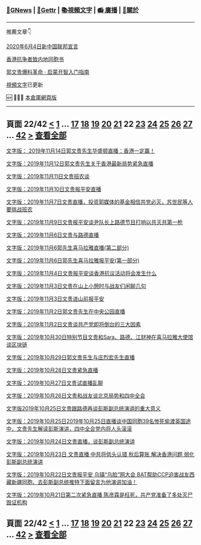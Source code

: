 ﻿###  [:newspaper:GNews](/README.md) | [:statue_of_liberty:Gettr](/content/gettr/README.md) | [:books:視頻文字](/content/README.md) | [:radio: 廣播](/content/docs/g-radio/README.md) | [:pray:關於](https://github.com/ourhimalayas/home/tree/main/about)
---

推薦文章:point_down:

[2020年6月4日新中国联邦宣言](/content/docs/declaration-of-the-New-Federal-State-of-China/README.md)

[香港抗争者致内地同胞书](/master/2019/08/a_letter_from_the_hong_kong_people.md)

[郭文贵爆料革命 · 启蒙开智入门指南](https://github.com/Pangu2020together/guo-whistleblowing-revolution)

[視頻文字](/content/README.md)已更新

:new: :tada::tada::tada: [本倉庫網頁版](https://ourhimalayas.github.io/)

---
## 頁面 22/42 [**<**](/content/transcript/README-21.md) [1](/content/transcript/README.md) ... [17](/content/transcript/README-17.md) [18](/content/transcript/README-18.md) [19](/content/transcript/README-19.md) [20](/content/transcript/README-20.md) [21](/content/transcript/README-21.md) **22** [23](/content/transcript/README-23.md) [24](/content/transcript/README-24.md) [25](/content/transcript/README-25.md) [26](/content/transcript/README-26.md) [27](/content/transcript/README-27.md) ... [42](/content/transcript/README-42.md) [**>**](/content/transcript/README-23.md) [查看全部](/content/transcript/README-all.md)

[文字版： 2019年11月14日郭文贵先生华盛顿直播：香港一定赢！](/content/transcript/2019/11/20191115-1929062712375432404.md)

[文字版：2019年11月12日郭文贵先生关于香港最新局势紧急直播](/content/transcript/2019/11/20191113-7768308991130879569.md)

[文字版：2019年11月11日文贵班农谈](/content/transcript/2019/11/20191113-3588929521846219666.md)

[文字版：2019年11月10日文贵报平安直播](/content/transcript/2019/11/20191112-8738069601493230135.md)

[文字版：2019年11月7日文贵直播，投资郭媒体的基金相信共党必灭，苏世民等人要挑战班农](/content/transcript/2019/11/20191111-8774490754599223874.md)

[文字版：2019年11月9日文贵报平安谈尹队长上路德节目打响以共灭共第一枪](/content/transcript/2019/11/20191110-4503525737047042543.md)

[文字版：2019年11月6日文贵与路德直播](/content/transcript/2019/11/20191108-3252264516615100238.md)

[文字版：2019年11月6郭先生喜马拉雅直播(第二部分)](/content/transcript/2019/11/20191108-5173281267885078042.md)

[文字版：2019年11月6日郭先生喜马拉雅报平安(第一部分)](/content/transcript/2019/11/20191107-407016786599015158.md)

[文字版：2019年11月4日文贵报平安谈香港抗议活动将会发生什么](/content/transcript/2019/11/20191106-1023423131938564457.md)

[文字版：2019年11月3日文贵在山上小憩时与战友们闲聊几句](/content/transcript/2019/11/20191105-5144727764458030814.md)

[文字版：2019年11月3日文贵进山前报平安](/content/transcript/2019/11/20191104-2786002853804232017.md)

[文字版：2019年11月2日郭文贵先生在中央公园直播](/content/transcript/2019/11/20191104-8519209542622441736.md)

[文字版：2019年11月2日文贵谈共产党即将倒台的三大因素](/content/transcript/2019/11/20191104-6514911663487933356.md)

[文字版：2019年10月30日特别节目文贵和Sara、路德、江财神在喜马拉雅大使馆谈区块链](/content/transcript/2019/11/20191104-6223234375354578515.md)

[文字版：2019年10月29日郭文贵先生与庄烈宏先生直播](/content/transcript/2019/11/20191104-6256642616766807144.md)

[文字版：2019年10月28日文贵紧急直播](/content/transcript/2019/11/20191104-5535756797858660589.md)

[文字版：2019年10月27日文贵试直播乱聊](/content/transcript/2019/11/20191104-2431489573018737402.md)

[文字版：2019年10月26日文贵和战友谈北京局势和四中全会](/content/transcript/2019/11/20191104-7849947075695036861.md)

[文字版2019年10月25日文贵跟路德再谈彭斯副总统演讲的重大意义](/content/transcript/2019/10/20191028-4834533128406187922.md)

[文字版：2019年10月25日2019年10月25日直播谈中国同胞39名惨死偷渡英国途中，文贵先生解读彭斯演讲，四中全会党内将人头滚滚](/content/transcript/2019/10/20191028-9024076555776316516.md)

[文字版：2019年10月24日文贵直播，谈彭斯副总统演讲](/content/transcript/2019/10/20191025-642685838159792507.md)

[文字版：2019年10月23日 文贵直播 中共将低头认错 秋后算账 解决香港问题 弱化彭斯副总统演讲](/content/transcript/2019/10/20191024-2483219428770784114.md)

[文字版：2019年10月22日文贵报平安 乌镇“乌脸”网大会 BAT帮助CCP迫害战友西藏新疆同胞、去彭斯副总统推特下面留言为他演讲加油！](/content/transcript/2019/10/20191024-6179823633507138709.md)

[文字版：2019年10月21日第二次紧急直播 陈彦霖是枉死，共产党准备了多处灭尸毁证机构](/content/transcript/2019/10/20191022-2968214834265730245.md)


## 頁面 22/42 [**<**](/content/transcript/README-21.md) [1](/content/transcript/README.md) ... [17](/content/transcript/README-17.md) [18](/content/transcript/README-18.md) [19](/content/transcript/README-19.md) [20](/content/transcript/README-20.md) [21](/content/transcript/README-21.md) **22** [23](/content/transcript/README-23.md) [24](/content/transcript/README-24.md) [25](/content/transcript/README-25.md) [26](/content/transcript/README-26.md) [27](/content/transcript/README-27.md) ... [42](/content/transcript/README-42.md) [**>**](/content/transcript/README-23.md) [查看全部](/content/transcript/README-all.md)
